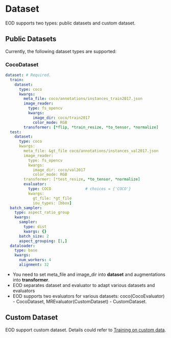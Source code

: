 # Dataset
EOD supports two types: public datasets and custom dataset.

## Public Datasets
Currently, the following dataset types are supported:

### CocoDataset

```yaml
dataset: # Required.
  train:
    dataset:
      type: coco
      kwargs:
        meta_file: coco/annotations/instances_train2017.json
        image_reader:
          type: fs_opencv
          kwargs:
            image_dir: coco/train2017
            color_mode: RGB
        transformer: [*flip, *train_resize, *to_tensor, *normalize]
  test:
    dataset:
      type: coco
      kwargs:
        meta_file: &gt_file coco/annotations/instances_val2017.json
        image_reader:
          type: fs_opencv
          kwargs:
            image_dir: coco/val2017
            color_mode: RGB
        transformer: [*test_resize, *to_tensor, *normalize]
        evaluator:
          type: COCO               # choices = {'COCO'}
          kwargs:
            gt_file: *gt_file
            iou_types: [bbox]
  batch_sampler:
    type: aspect_ratio_group
    kwargs:
      sampler:
        type: dist
        kwargs: {}
      batch_size: 2
      aspect_grouping: [1,]
  dataloader:
    type: base
    kwargs:
      num_workers: 4
      alignment: 32
```

* You need to set meta_file and image_dir into **dataset** and augmentations into **transformer**.
* EOD separates dataset and evaluator to adapt various datasets and evaluators
* EOD supports two evaluators for various datasets: coco(CocoEvaluator) - CocoDataset, MREvaluator(CustomDataset) - CustomDataset.

## Custom Dataset
EOD support custom dataset. Details could refer to [Training on custom data](train_custom_data.md). 
